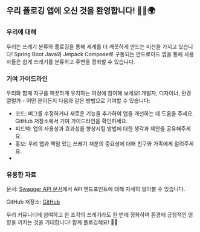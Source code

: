 ## 우리 플로깅 앱에 오신 것을 환영합니다! 🏃‍♂️🌍
### 우리에 대해
우리는 쓰레기 분류와 플로깅을 통해 세계를 더 깨끗하게 만드는 미션을 가지고 있습니다! Spring Boot Java와 Jetpack Compose로 구동되는 안드로이드 앱을 통해 사용자들은 쉽게 쓰레기를 분류하고 주변을 정화할 수 있습니다.

### 기여 가이드라인
우리와 함께 지구를 깨끗하게 유지하는 여정에 참여해 보세요! 개발자, 디자이너, 환경 열렬가 - 어떤 분이든지 다음과 같은 방법으로 기여할 수 있습니다:

- 코드: 버그를 수정하거나 새로운 기능을 추가하여 앱을 개선하는 데 도움을 주세요. GitHub 저장소에서 기여 가이드라인을 확인하세요.
- 피드백: 앱의 사용성과 효과성을 향상시킬 방법에 대한 생각과 제안을 공유해주세요.
- 홍보: 우리 앱과 책임 있는 쓰레기 처분의 중요성에 대해 친구와 가족에게 알려주세요.
- 
### 유용한 자료
문서: [Swagger API 문서](http://3.37.87.60:8080/swagger-ui/index.html#/)에서 API 엔드포인트에 대해 자세히 알아볼 수 있습니다.

GitHub 저장소: [GitHub](https://github.com/TUK-SW-capstone-2023-PLANET/)

우리 커뮤니티에 참여하고 한 조각의 쓰레기라도 한 번에 정화하며 환경에 긍정적인 영향을 끼치는 것을 기대합니다! 함께 플로깅해요! 🌱🚮

<!--

**Here are some ideas to get you started:**

🙋‍♀️ A short introduction - what is your organization all about?
🌈 Contribution guidelines - how can the community get involved?
👩‍💻 Useful resources - where can the community find your docs? Is there anything else the community should know?
🍿 Fun facts - what does your team eat for breakfast?
🧙 Remember, you can do mighty things with the power of [Markdown](https://docs.github.com/github/writing-on-github/getting-started-with-writing-and-formatting-on-github/basic-writing-and-formatting-syntax)
-->
